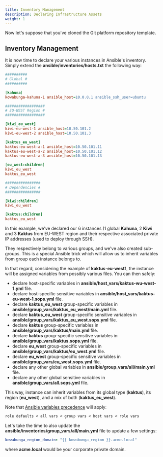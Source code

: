 ```yaml
---
title: Inventory Management
description: Declaring Infrastructure Assets
weight: 1
---
```


Now let's suppose that you've cloned the Git platform repository template.

## Inventory Management

It is now time to declare your various instances in Ansible's inventory. Simply extend the **ansible/inventories/hosts.txt** the following way:

```ini
##########
# Global #
##########

[kahuna]
kowabunga-kahuna-1 ansible_host=10.0.0.1 ansible_ssh_user=ubuntu

##################
# EU-WEST Region #
##################

[kiwi_eu_west]
kiwi-eu-west-1 ansible_host=10.50.101.2
kiwi-eu-west-2 ansible_host=10.50.101.3

[kaktus_eu_west]
kaktus-eu-west-a-1 ansible_host=10.50.101.11
kaktus-eu-west-a-2 ansible_host=10.50.101.12
kaktus-eu-west-a-3 ansible_host=10.50.101.13

[eu_west:children]
kiwi_eu_west
kaktus_eu_west

################
# Dependencies #
################

[kiwi:children]
kiwi_eu_west

[kaktus:children]
kaktus_eu_west
```

In this example, we've declared our 6 instances (1 global **Kahuna**, 2 **Kiwi** and 3 **Kaktus** from EU-WEST region and their respective associated private IP addresses (used to deploy through SSH).

They respectively belong to various groups, and we've also created sub-groups. This is a special Ansible trick which will allow us to inherit variables from group each instance belongs to.

In that regard, considering the example of **kaktus-eu-west1**, the instance will be assigned variables from possibly various files. You can then safely:

- declare host-specific variables in **ansible/host_vars/kaktus-wu-west-1.yml** file.
- declare host-specific sensitive variables in **ansible/host_vars/kaktus-eu-west-1.sops.yml** file.
- declare **kaktus_eu_west** group-specific variables in **ansible/group_vars/kaktus_eu_west/main.yml** file.
- declare **kaktus_eu_west** group-specific sensitive variables in **ansible/group_vars/kaktus_eu_west.sops.yml** file.
- declare **kaktus** group-specific variables in **ansible/group_vars/kaktus/main.yml** file.
- declare **kaktus** group-specific sensitive variables in **ansible/group_vars/kaktus.sops.yml** file.
- declare **eu_west** group-specific variables in **ansible/group_vars/kaktus/eu_west.yml** file.
- declare **eu_west** group-specific sensitive variables in **ansible/group_vars/eu_west.sops.yml** file.
- declare any other global variables in **ansible/group_vars/all/main.yml** file.
- declare any other global sensitive variables in **ansible/group_vars/all.sops.yml** file.

This way, instance can inherit variables from its global type (**kaktus**), its region (**eu_west**), and a mix of both (**kaktus_eu_west**).

Note that [Ansible variables precedence](https://docs.ansible.com/ansible/latest/playbook_guide/playbooks_variables.html#understanding-variable-precedence) will apply:

```txt
role defaults < all vars < group vars < host vars < role vars
```

Let's take the time to also update the **ansible/inventories/group_vars/all/main.yml** file to update a few settings:

```yaml
kowabunga_region_domain: "{{ kowabunga_region }}.acme.local"
```

where **acme.local** would be your corporate private domain.
